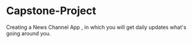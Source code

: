 # Capstone-Project
Creating a News Channel App , in which you will get daily updates what's going around you.
